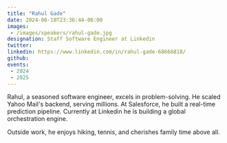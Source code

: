 ```yaml
---
title: "Rahul Gade"
date: 2024-06-10T23:36:44-06:00
images: 
 - /images/speakers/rahul-gade.jpg
designation: Staff Software Engineer at Linkedin
twitter: 
linkedin: https://www.linkedin.com/in/rahul-gade-68666818/
github: 
events:
 - 2024
 - 2025
---
```


Rahul, a seasoned software engineer, excels in problem-solving. He scaled Yahoo Mail's backend, serving millions. At Salesforce, he built a real-time prediction pipeline. Currently at Linkedin he is building a global orchestration engine.

Outside work, he enjoys hiking, tennis, and cherishes family time above all.